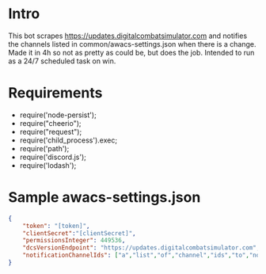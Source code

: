 # Intro
This bot scrapes https://updates.digitalcombatsimulator.com and notifies the channels listed in common/awacs-settings.json when there is a change. Made it in 4h so not as pretty as could be, but does the job. Intended to run as a 24/7 scheduled task on win.

# Requirements
* require('node-persist');
* require("cheerio");
* require("request");
* require('child_process').exec;
* require('path');
* require('discord.js');
* require('lodash');

# Sample awacs-settings.json
```json
{
    "token": "[token]",
    "clientSecret":"[clientSecret]",
    "permissionsInteger": 449536,
    "dcsVersionEndpoint": "https://updates.digitalcombatsimulator.com",
    "notificationChannelIds": ["a","list","of","channel","ids","to","nofity"]
}
```
